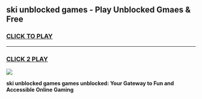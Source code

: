 
## ski unblocked games - Play Unblocked Gmaes & Free
<h3>
<a href="https://news.freeplayer.one?title=ski_unblocked_games&ref=16F">CLICK TO PLAY</a></h3>
<hr>

<h3>
<a href="https://news.freeplayer.one?title=ski_unblocked_games&ref=16F">CLICK 2 PLAY</a>
  
</h3>

<a href="https://news.freeplayer.one?title=ski_unblocked_games&ref=16F/"><img src="https://clearcache.store/games.png"></a>


**ski unblocked games games unblocked: Your Gateway to Fun and Accessible Online Gaming**
